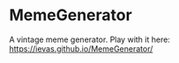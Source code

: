 # MemeGenerator

A vintage meme generator. Play with it here: https://ievas.github.io/MemeGenerator/
